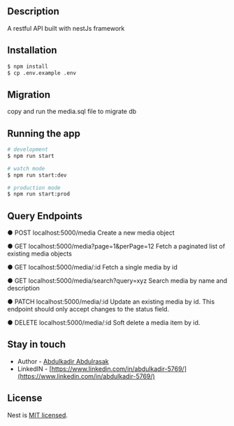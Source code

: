 ## Description

A restful API built with nestJs framework

## Installation

```bash
$ npm install
$ cp .env.example .env
```
## Migration

copy and run the media.sql file to migrate db

## Running the app

```bash
# development
$ npm run start

# watch mode
$ npm run start:dev

# production mode
$ npm run start:prod
```

## Query Endpoints

● POST localhost:5000/media
  Create a new media object

● GET localhost:5000/media?page=1&perPage=12
  Fetch a paginated list of existing media objects

● GET localhost:5000/media/:id
  Fetch a single media by id

● GET localhost:5000/media/search?query=xyz
  Search media by name and description

● PATCH localhost:5000/media/:id
  Update an existing media by id. This endpoint should only accept changes to the status field.

● DELETE localhost:5000/media/:id
  Soft delete a media item by id.


## Stay in touch

- Author - [Abdulkadir Abdulrasak](https://www.linkedin.com/in/abdulkadir-5769/)
- LinkedIN - [https://www.linkedin.com/in/abdulkadir-5769/](https://www.linkedin.com/in/abdulkadir-5769/)

## License

Nest is [MIT licensed](LICENSE).
